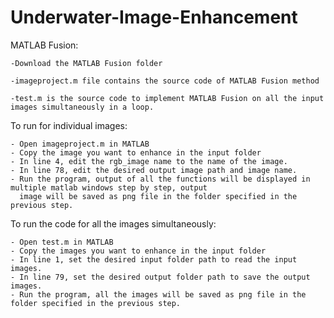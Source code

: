 # Underwater-Image-Enhancement



MATLAB Fusion:

    -Download the MATLAB Fusion folder
    
    -imageproject.m file contains the source code of MATLAB Fusion method
    
    -test.m is the source code to implement MATLAB Fusion on all the input images simultaneously in a loop.

To run for individual images:
    
    - Open imageproject.m in MATLAB
    - Copy the image you want to enhance in the input folder
    - In line 4, edit the rgb_image name to the name of the image.
    - In line 78, edit the desired output image path and image name.
    - Run the program, output of all the functions will be displayed in multiple matlab windows step by step, output
      image will be saved as png file in the folder specified in the previous step.
    
 To run the code for all the images simultaneously:
    
    - Open test.m in MATLAB
    - Copy the images you want to enhance in the input folder
    - In line 1, set the desired input folder path to read the input images.
    - In line 79, set the desired output folder path to save the output images.
    - Run the program, all the images will be saved as png file in the folder specified in the previous step.
